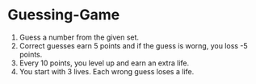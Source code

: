 # Guessing-Game
1. Guess a number from the given set.
2. Correct guesses earn 5 points and if the guess is worng, you loss -5 points.
3. Every 10 points, you level up and earn an extra life.
4. You start with 3 lives. Each wrong guess loses a life.
